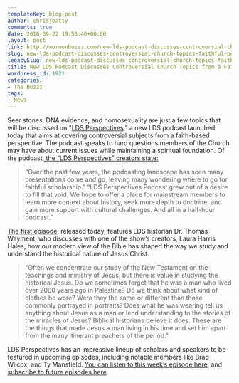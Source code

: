 ```yaml
---
templateKey: blog-post
author: chrisjpatty
comments: true
date: 2016-09-22 19:53:40+00:00
layout: post
link: http://mormonbuzzz.com/new-lds-podcast-discusses-controversial-church-topics-faithful-perspective/
slug: new-lds-podcast-discusses-controversial-church-topics-faithful-perspective
legacySlug: new-lds-podcast-discusses-controversial-church-topics-faithful-perspective
title: New LDS Podcast Discusses Controversial Church Topics from a Faithful Perspective
wordpress_id: 1921
categories:
- The Buzzz
tags:
- News
---
```


Seer stones, DNA evidence, and homosexuality are just a few topics that will be discussed on "[LDS Perspectives](http://www.ldsperspectives.com/),” a new LDS podcast launched today that aims at covering controversial subjects from a faith-based perspective. The podcast speaks to hard questions members of the Church may have about current issues while maintaining a spiritual foundation. Of the podcast,[ the “LDS Perspectives” creators state:
](http://www.ldsperspectives.com/podcasters/)




<blockquote>
	“Over the past few years, the podcasting landscape has seen many presentations come and go, leaving many wondering where to go for faithful scholarship.”
   “LDS Perspectives Podcast grew out of a desire to fill that void. We hope to offer a place for mainstream members to learn more context about history, seek more depth to doctrine, and gain more support with cultural challenges. And all in a half-hour podcast.”
</blockquote>




[The first episode](http://www.ldsperspectives.com/2016/09/19/episode-1-historical-jesus/), released today, features LDS historian Dr. Thomas Wayment, who discusses with one of the show’s creators, Laura Harris Hales, how our modern view of the Bible has shaped the way we study and understand the historical nature of Jesus Christ. 




<blockquote>"Often we concentrate our study of the New Testament on the teachings and ministry of Jesus, but there is value in studying the historical Jesus. Do we sometimes forget that he was a man who lived over 2000 years ago in Palestine? Do we think about what kind of clothes he wore? Were they the same or different than those commonly portrayed in portraits? Does what he was wearing tell us anything about Jesus as a man or lend understanding to the stories of the miracles of Jesus? Biblical historians believe it does. These are the things that made Jesus a man living in his time and set him apart from the many itinerant preachers of the period."</blockquote>




LDS Perspectives has an impressive lineup of scholars and speakers to be featured in upcoming episodes, including notable members like Brad Wilcox, and Ty Mansfield. [You can listen to this week’s episode here](http://traffic.libsyn.com/ldsperspectives/LDSP_-_Thom_Wayment_The_Historical_Jesus.mp3), and [subscribe to future episodes here](http://subscribeonandroid.com/ldsperspectives.com/feed/podcast).
